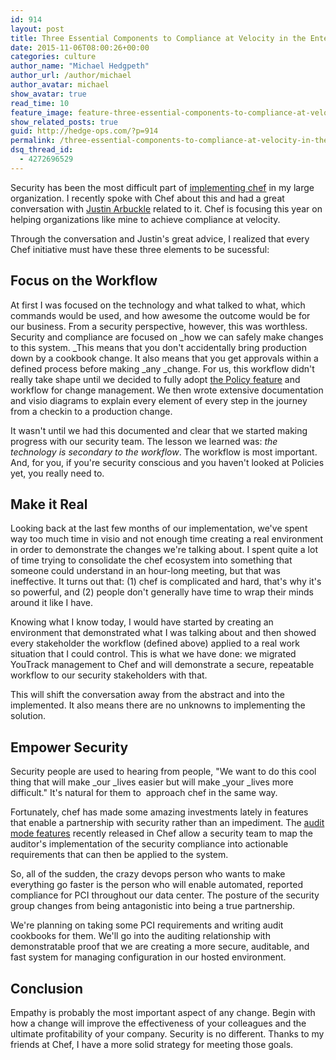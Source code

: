```yaml
---
id: 914
layout: post
title: Three Essential Components to Compliance at Velocity in the Enteprise
date: 2015-11-06T08:00:26+00:00
categories: culture
author_name: "Michael Hedgpeth"
author_url: /author/michael
author_avatar: michael
show_avatar: true
read_time: 10
feature_image: feature-three-essential-components-to-compliance-at-velocity-in-the-enteprise 
show_related_posts: true 
guid: http://hedge-ops.com/?p=914
permalink: /three-essential-components-to-compliance-at-velocity-in-the-enteprise/
dsq_thread_id:
  - 4272696529
---
```

Security has been the most difficult part of [implementing chef](/intrinsic-motivators-leading-to-chef/) in my large organization. I recently spoke with Chef about this and had a great conversation with [Justin Arbuckle](https://twitter.com/dromologue) related to it. Chef is focusing this year on helping organizations like mine to achieve compliance at velocity.

Through the conversation and Justin's great advice, I realized that every Chef initiative must have these three elements to be sucessful:
  
<!--more-->

## **Focus on the Workflow**

At first I was focused on the technology and what talked to what, which commands would be used, and how awesome the outcome would be for our business. From a security perspective, however, this was worthless. Security and compliance are focused on _how we can safely make changes to this system. _This means that you don't accidentally bring production down by a cookbook change. It also means that you get approvals within a defined process before making _any _change. For us, this workflow didn't really take shape until we decided to fully adopt [the Policy feature](https://github.com/chef/chef-dk/blob/master/POLICYFILE_README.md) and workflow for change management. We then wrote extensive documentation and visio diagrams to explain every element of every step in the journey from a checkin to a production change.

It wasn't until we had this documented and clear that we started making progress with our security team. The lesson we learned was: _the technology is secondary to the workflow_. The workflow is most important. And, for you, if you're security conscious and you haven't looked at Policies yet, you really need to.

## **Make it Real**

Looking back at the last few months of our implementation, we've spent way too much time in visio and not enough time creating a real environment in order to demonstrate the changes we're talking about. I spent quite a lot of time trying to consolidate the chef ecosystem into something that someone could understand in an hour-long meeting, but that was ineffective. It turns out that: (1) chef is complicated and hard, that's why it's so powerful, and (2) people don't generally have time to wrap their minds around it like I have.

Knowing what I know today, I would have started by creating an environment that demonstrated what I was talking about and then showed every stakeholder the workflow (defined above) applied to a real work situation that I could control. This is what we have done: we migrated YouTrack management to Chef and will demonstrate a secure, repeatable workflow to our security stakeholders with that.

This will shift the conversation away from the abstract and into the implemented. It also means there are no unknowns to implementing the solution.

## **Empower Security**

Security people are used to hearing from people, "We want to do this cool thing that will make _our _lives easier but will make _your _lives more difficult." It's natural for them to  approach chef in the same way.

Fortunately, chef has made some amazing investments lately in features that enable a partnership with security rather than an impediment. The [audit mode features](https://www.chef.io/blog/2015/04/09/chef-audit-mode-cis-benchmarks/) recently released in Chef allow a security team to map the auditor's implementation of the security compliance into actionable requirements that can then be applied to the system.

So, all of the sudden, the crazy devops person who wants to make everything go faster is the person who will enable automated, reported compliance for PCI throughout our data center. The posture of the security group changes from being antagonistic into being a true partnership.

We're planning on taking some PCI requirements and writing audit cookbooks for them. We'll go into the auditing relationship with demonstratable proof that we are creating a more secure, auditable, and fast system for managing configuration in our hosted environment.

## **Conclusion**

Empathy is probably the most important aspect of any change. Begin with how a change will improve the effectiveness of your colleagues and the ultimate profitability of your company. Security is no different. Thanks to my friends at Chef, I have a more solid strategy for meeting those goals.